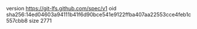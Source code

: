 version https://git-lfs.github.com/spec/v1
oid sha256:14ed04603a94111b41f6d90bce541e9122ffba407aa22553cce4feb1c557cbb8
size 2771
